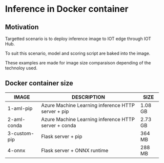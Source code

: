 # Inference in Docker container 

## Motivation
Targetted scenario is to deploy inference image to IOT edge through IOT Hub.

To suit this scenario, model and scoring script are baked into the image.

These examples are made for image size comparaison depending of the technoloy used.

## Docker container size

| IMAGE        | DESCRIPTION                                          |SIZE |
| -----------  | ---------------------------------------------------- |----------- |
| 1-aml-pip    | Azure Machine Learning inference HTTP server + pip   | 1.08 GB    |
| 2-aml-conda  | Azure Machine Learning inference HTTP server + conda | 2.73 GB    |
| 3-custom-pip | Flask server + pip                                   | 364 MB     |
| 4-onnx       | Flask server + ONNX runtime                          | 288 MB     |